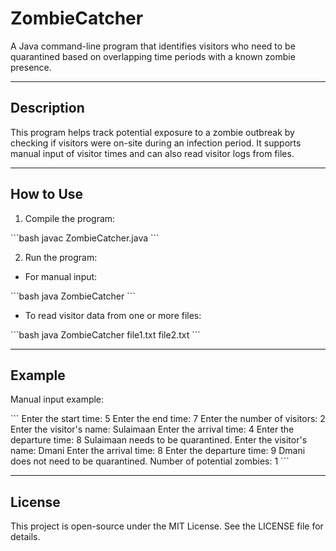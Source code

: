 # ZombieCatcher

A Java command-line program that identifies visitors who need to be quarantined based on overlapping time periods with a known zombie presence.

---

## Description

This program helps track potential exposure to a zombie outbreak by checking if visitors were on-site during an infection period. It supports manual input of visitor times and can also read visitor logs from files.

---

## How to Use

1. Compile the program:

\```bash
javac ZombieCatcher.java
\```

2. Run the program:

- For manual input:

\```bash
java ZombieCatcher
\```

- To read visitor data from one or more files:

\```bash
java ZombieCatcher file1.txt file2.txt
\```

---

## Example

Manual input example:

\```
Enter the start time:
5
Enter the end time:
7
Enter the number of visitors:
2
Enter the visitor's name:
Sulaimaan
Enter the arrival time:
4
Enter the departure time:
8
Sulaimaan needs to be quarantined.
Enter the visitor's name:
Dmani
Enter the arrival time:
8
Enter the departure time:
9
Dmani does not need to be quarantined.
Number of potential zombies: 1
\```

---

## License

This project is open-source under the MIT License. See the LICENSE file for details.
